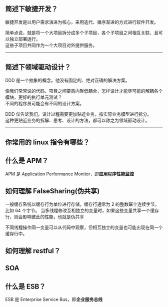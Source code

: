 ## 简述下敏捷开发？
敏捷开发是以用户需求演进为核心，采用迭代、循序渐进的方式进行软件开发。   

简单点说，就是将一个大项目拆分成多个子项目，各个子项目之间相互关联，且可以独立部署运行。    
这些子项目共同作为一个大项目对外提供服务。   

---

## 简述下领域驱动设计？
DDD 是一个抽象的概念。他没有固定的、绝对正确的解决方案。    

像我们常常说的代码、项目之间要高内聚低耦合，怎样设计才能尽可能的解耦各个模块，更好的执行单元测试？       
不同的程序员可能会有不同的设计方案。   

DDD 仅告诉我们，设计过程需要更加贴近业务，按实际业务模型进行拆分。  
这种更贴近业务的拆解、思考、设计的方法，都可以称之为领域驱动设计。  

---

## 你常用的 linux 指令有哪些？


## 什么是 APM？
APM 是 Application Performance Monitor，即**应用程序性能监控**



## 如何理解 FalseSharing(伪共享)
一般缓存系统以缓存行为单位进行存储，缓存行通常为 2 的整数幂个连续字节，比如 64 个字节。
当多线程修改互相独立的变量时，如果这些变量共享一个缓存行，则会影响彼此的性能，也就是伪共享

不同线程操作同一变量可以从代码中观察，但相互独立的变量也可能出现在同一个缓存行中。

## 如何理解 restful？


## SOA

## 什么是 ESB？
ESB 是 Enterprise Service Bus，即**企业服务总线**
